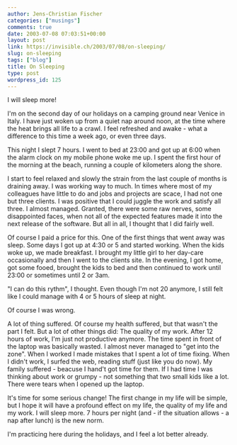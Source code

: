 ```yaml
---
author: Jens-Christian Fischer
categories: ["musings"]
comments: true
date: 2003-07-08 07:03:51+00:00
layout: post
link: https://invisible.ch/2003/07/08/on-sleeping/
slug: on-sleeping
tags: ["blog"]
title: On Sleeping
type: post
wordpress_id: 125
---
```


I will sleep more!

I'm on the second day of our holidays on a camping ground near Venice in Italy. I have just woken up from a quiet nap around noon, at the time where the heat brings all life to a crawl. I feel refreshed and awake - what a difference to this time a week ago, or even three days.

This night I slept 7 hours. I went to bed at 23:00 and got up at 6:00 when the alarm clock on my mobile phone woke me up. I spent the first hour of the morning at the beach, running a couple of kilometers along the shore. 

I start to feel relaxed and slowly the strain from the last couple of months is draining away. I was working way to much. In times where most of my colleagues have little to do and jobs and projects are scace, I had not one but three clients. I was positive that I could juggle the work and satisfy all three. I almost managed. Granted, there were some raw nerves, some disappointed faces, when not all of the expected features made it into the next release of the software. But all in all, I thought that I did fairly well.

Of course I paid a price for this. One of the first things that went away was sleep. Some days I got up at 4:30 or 5 and started working. When the kids woke up, we made breakfast. I brought my little girl to her day-care occasionally and then I went to the clients site. In the evening, I got home, got some fooed, brought the kids to bed and then continued to work until 23:00 or sometimes until 2 or 3am.

"I can do this rythm", I thought. Even though I'm not 20 anymore, I still felt like I could manage with 4 or 5 hours of sleep at night.

Of course I was wrong.

A lot of thing suffered. Of course my health suffered, but that wasn't the part I felt. But a lot of other things did: The quality of my work. After 12 hours of work, I'm just not productive anymore. The time spent in front of the laptop was basically wasted. I almost never managed to "get into the zone". When I worked I made mistakes that I spent a lot of time fixing.  When I didn't work, I surfed the web, reading stuff (just like you do now). My family suffered - beacuse I hand't got time for them. If I had time I was thinking about work or grumpy - not something that two small kids like a lot. There were tears when I opened up the laptop. 

It's time for some serious change! The first change in my life will be simple, but I hope it will have a profound effect on my life, the quality of my life and my work. I will sleep more. 7 hours per night (and - if the situation allows  - a nap after lunch) is the new norm.

I'm practicing here during the holidays, and I feel a lot better already.
